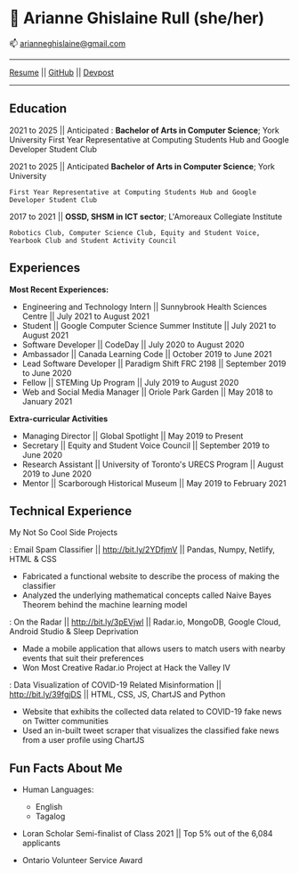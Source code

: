 
🎯 Arianne Ghislaine Rull (she/her)
============
📫  arianneghislaine@gmail.com
-------------------     ----------------------------
[Resume](https://docs.google.com/presentation/d/1PPugymspmaqPsxQK9jbf1q4oFq7WJV5xzEzS5B2FCTw/edit?usp=sharing) ||
[GitHub](https://github.com/arianneghislainerull) ||
[Devpost](https://devpost.com/arianneghislaine)
-------------------     ----------------------------

Education
---------

2021 to 2025 || Anticipated
:   **Bachelor of Arts in Computer Science**; York University
    First Year Representative at Computing Students Hub and Google Developer Student Club


2021 to 2025 || Anticipated **Bachelor of Arts in Computer Science**; York University

    First Year Representative at Computing Students Hub and Google Developer Student Club


2017 to 2021 || **OSSD, SHSM in ICT sector**; L'Amoreaux Collegiate Institute

    Robotics Club, Computer Science Club, Equity and Student Voice, Yearbook Club and Student Activity Council



Experiences
----------

**Most Recent Experiences:**

* Engineering and Technology Intern || Sunnybrook Health Sciences Centre || July 2021 to August 2021
* Student || Google Computer Science Summer Institute || July 2021 to August 2021
* Software Developer || CodeDay || July 2020 to August 2020 
* Ambassador || Canada Learning Code || October 2019 to June 2021
* Lead Software Developer || Paradigm Shift FRC 2198  || September 2019 to June 2020 
* Fellow || STEMing Up Program || July 2019 to August 2020     
* Web and Social Media Manager || Oriole Park Garden || May 2018 to January 2021 

**Extra-curricular Activities**

* Managing Director || Global Spotlight || May 2019 to Present
* Secretary || Equity and Student Voice Council || September 2019 to June 2020
* Research Assistant || University of Toronto's URECS Program || August 2019 to June 2020
* Mentor || Scarborough Historical Museum || May 2019 to February 2021

Technical Experience
--------------------

My Not So Cool Side Projects

:   Email Spam Classifier || http://bit.ly/2YDfjmV || Pandas, Numpy, Netlify, HTML & CSS  
* Fabricated a functional website to describe the process of making the classifier
* Analyzed the underlying mathematical concepts called Naive Bayes Theorem behind the machine learning model 

:   On the Radar || http://bit.ly/3pEVjwl || Radar.io, MongoDB, Google Cloud, Android Studio & Sleep Deprivation 
* Made a mobile application that allows users to match users with nearby events that suit their preferences
* Won Most Creative Radar.io Project at Hack the Valley IV 

:   Data Visualization of COVID-19 Related Misinformation || http://bit.ly/39fgjDS || HTML, CSS, JS, ChartJS and Python
* Website that exhibits the collected data related to COVID-19 fake news on Twitter communities
* Used an in-built tweet scraper that visualizes the classified fake news from a user profile using ChartJS

Fun Facts About Me
----------------------------------------

* Human Languages:

     * English 
     * Tagalog 

* Loran Scholar Semi-finalist of Class 2021 || Top 5% out of the 6,084 applicants

* Ontario Volunteer Service Award

